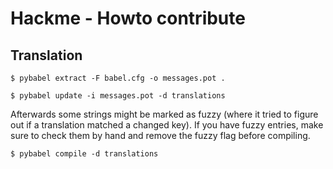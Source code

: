 # Hackme - Howto contribute

## Translation

`$ pybabel extract -F babel.cfg -o messages.pot .`

`$ pybabel update -i messages.pot -d translations`

Afterwards some strings might be marked as fuzzy (where it tried to figure out if a translation matched a changed key). If you have fuzzy entries, make sure to check them by hand and remove the fuzzy flag before compiling.

`$ pybabel compile -d translations`
